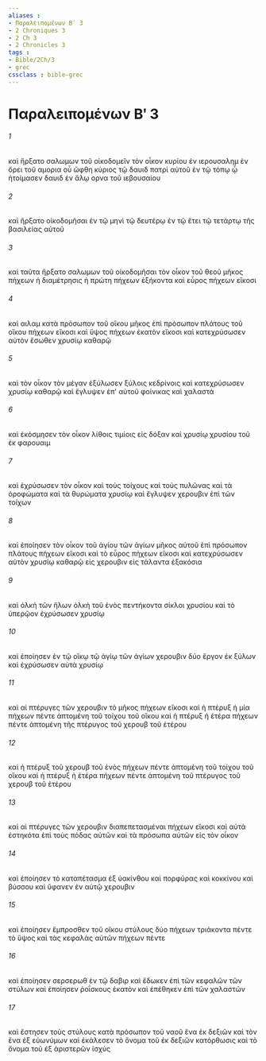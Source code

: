```yaml
---
aliases : 
- Παραλειπομένων Βʹ 3
- 2 Chroniques 3
- 2 Ch 3
- 2 Chronicles 3
tags : 
- Bible/2Ch/3
- grec
cssclass : bible-grec
---
```


# Παραλειπομένων Βʹ 3

###### 1
καὶ ἤρξατο σαλωμων τοῦ οἰκοδομεῖν τὸν οἶκον κυρίου ἐν ιερουσαλημ ἐν ὄρει τοῦ αμορια οὗ ὤφθη κύριος τῷ δαυιδ πατρὶ αὐτοῦ ἐν τῷ τόπῳ ᾧ ἡτοίμασεν δαυιδ ἐν ἅλῳ ορνα τοῦ ιεβουσαίου
###### 2
καὶ ἤρξατο οἰκοδομῆσαι ἐν τῷ μηνὶ τῷ δευτέρῳ ἐν τῷ ἔτει τῷ τετάρτῳ τῆς βασιλείας αὐτοῦ
###### 3
καὶ ταῦτα ἤρξατο σαλωμων τοῦ οἰκοδομῆσαι τὸν οἶκον τοῦ θεοῦ μῆκος πήχεων ἡ διαμέτρησις ἡ πρώτη πήχεων ἑξήκοντα καὶ εὖρος πήχεων εἴκοσι
###### 4
καὶ αιλαμ κατὰ πρόσωπον τοῦ οἴκου μῆκος ἐπὶ πρόσωπον πλάτους τοῦ οἴκου πήχεων εἴκοσι καὶ ὕψος πήχεων ἑκατὸν εἴκοσι καὶ κατεχρύσωσεν αὐτὸν ἔσωθεν χρυσίῳ καθαρῷ
###### 5
καὶ τὸν οἶκον τὸν μέγαν ἐξύλωσεν ξύλοις κεδρίνοις καὶ κατεχρύσωσεν χρυσίῳ καθαρῷ καὶ ἔγλυψεν ἐπ' αὐτοῦ φοίνικας καὶ χαλαστά
###### 6
καὶ ἐκόσμησεν τὸν οἶκον λίθοις τιμίοις εἰς δόξαν καὶ χρυσίῳ χρυσίου τοῦ ἐκ φαρουαιμ
###### 7
καὶ ἐχρύσωσεν τὸν οἶκον καὶ τοὺς τοίχους καὶ τοὺς πυλῶνας καὶ τὰ ὀροφώματα καὶ τὰ θυρώματα χρυσίῳ καὶ ἔγλυψεν χερουβιν ἐπὶ τῶν τοίχων
###### 8
καὶ ἐποίησεν τὸν οἶκον τοῦ ἁγίου τῶν ἁγίων μῆκος αὐτοῦ ἐπὶ πρόσωπον πλάτους πήχεων εἴκοσι καὶ τὸ εὖρος πήχεων εἴκοσι καὶ κατεχρύσωσεν αὐτὸν χρυσίῳ καθαρῷ εἰς χερουβιν εἰς τάλαντα ἑξακόσια
###### 9
καὶ ὁλκὴ τῶν ἥλων ὁλκὴ τοῦ ἑνὸς πεντήκοντα σίκλοι χρυσίου καὶ τὸ ὑπερῷον ἐχρύσωσεν χρυσίῳ
###### 10
καὶ ἐποίησεν ἐν τῷ οἴκῳ τῷ ἁγίῳ τῶν ἁγίων χερουβιν δύο ἔργον ἐκ ξύλων καὶ ἐχρύσωσεν αὐτὰ χρυσίῳ
###### 11
καὶ αἱ πτέρυγες τῶν χερουβιν τὸ μῆκος πήχεων εἴκοσι καὶ ἡ πτέρυξ ἡ μία πήχεων πέντε ἁπτομένη τοῦ τοίχου τοῦ οἴκου καὶ ἡ πτέρυξ ἡ ἑτέρα πήχεων πέντε ἁπτομένη τῆς πτέρυγος τοῦ χερουβ τοῦ ἑτέρου
###### 12
καὶ ἡ πτέρυξ τοῦ χερουβ τοῦ ἑνὸς πήχεων πέντε ἁπτομένη τοῦ τοίχου τοῦ οἴκου καὶ ἡ πτέρυξ ἡ ἑτέρα πήχεων πέντε ἁπτομένη τοῦ πτέρυγος τοῦ χερουβ τοῦ ἑτέρου
###### 13
καὶ αἱ πτέρυγες τῶν χερουβιν διαπεπετασμέναι πήχεων εἴκοσι καὶ αὐτὰ ἑστηκότα ἐπὶ τοὺς πόδας αὐτῶν καὶ τὰ πρόσωπα αὐτῶν εἰς τὸν οἶκον
###### 14
καὶ ἐποίησεν τὸ καταπέτασμα ἐξ ὑακίνθου καὶ πορφύρας καὶ κοκκίνου καὶ βύσσου καὶ ὕφανεν ἐν αὐτῷ χερουβιν
###### 15
καὶ ἐποίησεν ἔμπροσθεν τοῦ οἴκου στύλους δύο πήχεων τριάκοντα πέντε τὸ ὕψος καὶ τὰς κεφαλὰς αὐτῶν πήχεων πέντε
###### 16
καὶ ἐποίησεν σερσερωθ ἐν τῷ δαβιρ καὶ ἔδωκεν ἐπὶ τῶν κεφαλῶν τῶν στύλων καὶ ἐποίησεν ῥοΐσκους ἑκατὸν καὶ ἐπέθηκεν ἐπὶ τῶν χαλαστῶν
###### 17
καὶ ἔστησεν τοὺς στύλους κατὰ πρόσωπον τοῦ ναοῦ ἕνα ἐκ δεξιῶν καὶ τὸν ἕνα ἐξ εὐωνύμων καὶ ἐκάλεσεν τὸ ὄνομα τοῦ ἐκ δεξιῶν κατόρθωσις καὶ τὸ ὄνομα τοῦ ἐξ ἀριστερῶν ἰσχύς
